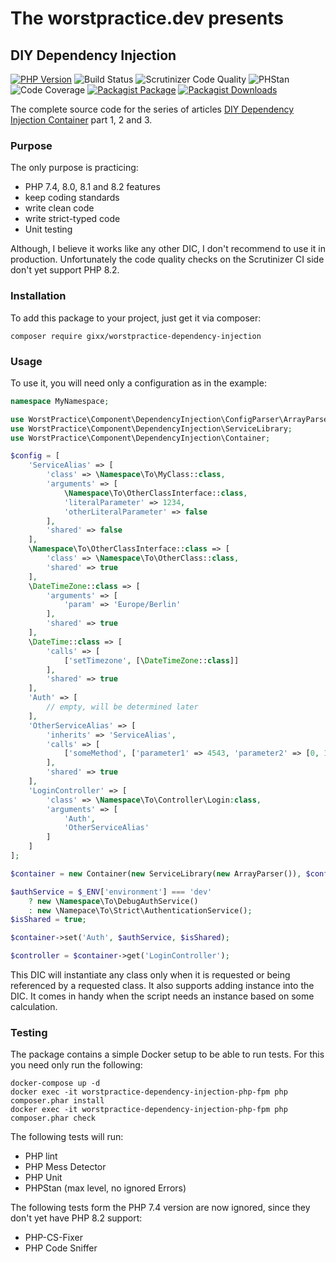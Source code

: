 # The worstpractice.dev presents

## DIY Dependency Injection

[![PHP Version](https://img.shields.io/badge/PHP-8.2-blue)](https://www.php.net/ChangeLog-8.php)
![Build Status](https://img.shields.io/badge/Build-N/A-orange)
![Scrutinizer Code Quality](https://img.shields.io/badge/Scrutinizer-N/A-orange)
![PHStan](https://img.shields.io/badge/PHPStan-passed-success)
![Code Coverage](https://img.shields.io/badge/Coverage-100_%25-success)
[![Packagist Package](https://flat.badgen.net/packagist/name/gixx/worstpractice-dependency-injection)](https://packagist.org/packages/gixx/worstpractice-dependency-injection)
[![Packagist Downloads](https://flat.badgen.net/packagist/dt/gixx/worstpractice-dependency-injection)](https://packagist.org/packages/gixx/worstpractice-dependency-injection)

The complete source code for the series of articles [DIY Dependency Injection Container](https://worstpractice.dev/backend/diy-dependency-injection-container) part 1, 2 and 3.

### Purpose

The only purpose is practicing:
* PHP 7.4, 8.0, 8.1 and 8.2 features
* keep coding standards
* write clean code
* write strict-typed code
* Unit testing

Although, I believe it works like any other DIC, I don't recommend to use it in production. Unfortunately the code quality
checks on the Scrutinizer CI side don't yet support PHP 8.2.

### Installation

To add this package to your project, just get it via composer:

```
composer require gixx/worstpractice-dependency-injection
```

### Usage

To use it, you will need only a configuration as in the example:

```php
namespace MyNamespace;

use WorstPractice\Component\DependencyInjection\ConfigParser\ArrayParser;
use WorstPractice\Component\DependencyInjection\ServiceLibrary;
use WorstPractice\Component\DependencyInjection\Container;

$config = [
    'ServiceAlias' => [
        'class' => \Namespace\To\MyClass::class,
        'arguments' => [
            \Namespace\To\OtherClassInterface::class,
            'literalParameter' => 1234,
            'otherLiteralParameter' => false
        ],
        'shared' => false           
    ],
    \Namespace\To\OtherClassInterface::class => [
        'class' => \Namespace\To\OtherClass::class,
        'shared' => true
    ],
    \DateTimeZone::class => [
        'arguments' => [
            'param' => 'Europe/Berlin'
        ],
        'shared' => true
    ],
    \DateTime::class => [
        'calls' => [
            ['setTimezone', [\DateTimeZone::class]]
        ],
        'shared' => true
    ],
    'Auth' => [
        // empty, will be determined later
    ],
    'OtherServiceAlias' => [
        'inherits' => 'ServiceAlias',
        'calls' => [
            ['someMethod', ['parameter1' => 4543, 'parameter2' => [0, 1, 2], \DateTime::class]]
        ],
        'shared' => true       
    ],
    'LoginController' => [
        'class' => \Namespace\To\Controller\Login:class,
        'arguments' => [
            'Auth',
            'OtherServiceAlias'
        ]   
    ]
];

$container = new Container(new ServiceLibrary(new ArrayParser()), $config);

$authService = $_ENV['environment'] === 'dev'
    ? new \Namespace\To\DebugAuthService()
    : new \Namepace\To\Strict\AuthenticationService();
$isShared = true;

$container->set('Auth', $authService, $isShared);

$controller = $container->get('LoginController');
```

This DIC will instantiate any class only when it is requested or being referenced by a requested class. It also 
supports adding instance into the DIC. It comes in handy when the script needs an instance based on some calculation. 

### Testing

The package contains a simple Docker setup to be able to run tests. For this you need only run the following:
```
docker-compose up -d
docker exec -it worstpractice-dependency-injection-php-fpm php composer.phar install
docker exec -it worstpractice-dependency-injection-php-fpm php composer.phar check
```

The following tests will run:
* PHP lint
* PHP Mess Detector
* PHP Unit
* PHPStan (max level, no ignored Errors)

The following tests form the PHP 7.4 version are now ignored, since they don't yet have PHP 8.2 support:

* PHP-CS-Fixer
* PHP Code Sniffer

